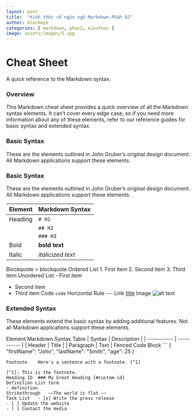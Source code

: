```yaml
---
layout: post
title:  "Kiến thức về ngôn ngữ Markdown-Phần 02"
author: blackeye
categories: [ markdown, phan2, kienthuc ]
image: assets/images/5.jpg
---
```


# Cheat Sheet
A quick reference to the Markdown syntax.

### Overview
This Markdown cheat sheet provides a quick overview of all the Markdown syntax elements. It can’t cover every edge case, so if you need more information about any of these elements, refer to our reference guides for basic syntax and extended syntax.

### Basic Syntax
These are the elements outlined in John Gruber’s original design document. All Markdown applications support these elements.

### Basic Syntax
These are the elements outlined in John Gruber’s original design document. All Markdown applications support these elements.

| Element	            | Markdown Syntax |
| --------------------- | --------------- |
| Heading	            | `# H1`          |
|                       | `## H2`         |
|                       | `### H3`        |
|Bold	                |**bold text**    |
|Italic	                |*italicized text*
Blockquote	> blockquote
Ordered List	1. First item
2. Second item
3. Third item
Unordered List	- First item
- Second item
- Third item
Code	`code`
Horizontal Rule	---
Link	[title](https://www.example.com)
Image	![alt text](image.jpg)

### Extended Syntax
These elements extend the basic syntax by adding additional features. Not all Markdown applications support these elements.

Element	Markdown Syntax
Table	| Syntax | Description |
| ----------- | ----------- |
| Header | Title |
| Paragraph | Text |
Fenced Code Block	```
{
  "firstName": "John",
  "lastName": "Smith",
  "age": 25
}
```
Footnote	Here's a sentence with a footnote. [^1]

[^1]: This is the footnote.
Heading ID	### My Great Heading {#custom-id}
Definition List	term
: definition
Strikethrough	~~The world is flat.~~
Task List	- [x] Write the press release
- [ ] Update the website
- [ ] Contact the media